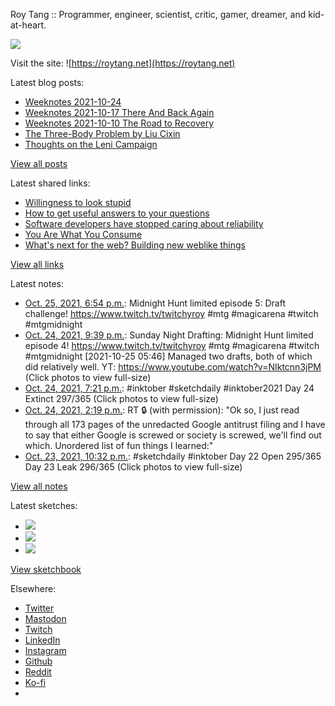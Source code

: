 Roy Tang :: Programmer, engineer, scientist, critic, gamer, dreamer, and kid-at-heart.

![](https://roytang.net/static/img/profile.jpg)

Visit the site: ![https://roytang.net](https://roytang.net)

Latest blog posts:

- [Weeknotes 2021-10-24](https://roytang.net/2021/10/weeknotes-2021-10-24/)
- [Weeknotes 2021-10-17 There And Back Again](https://roytang.net/2021/10/weeknotes-10-17/)
- [Weeknotes 2021-10-10 The Road to Recovery](https://roytang.net/2021/10/weeknotes-10-10/)
- [The Three-Body Problem by Liu Cixin](https://roytang.net/2021/10/three-body-problem/)
- [Thoughts on the Leni Campaign](https://roytang.net/2021/10/leni-campaign/)

[View all posts](https://roytang.net/blog)

Latest shared links:

- [Willingness to look stupid](https://roytang.net/2021/10/willingness-to-look-stupid/)
- [How to get useful answers to your questions](https://roytang.net/2021/10/how-to-get-useful-answers-to-your-questions/)
- [Software developers have stopped caring about reliability](https://roytang.net/2021/10/software-developers-have-stopped-caring-about-reliability/)
- [You Are What You Consume](https://roytang.net/2021/10/you-are-what-you-consume/)
- [What&#x27;s next for the web? Building new weblike things](https://roytang.net/2021/10/35a3ec04101035aadc01d9ec0b06a9f7/)

[View all links](https://roytang.net/links)

Latest notes:

- [Oct. 25, 2021, 6:54 p.m.](https://roytang.net/2021/10/1452589435120390148/): Midnight Hunt limited episode 5: Draft challenge! https://www.twitch.tv/twitchyroy #mtg #magicarena #twitch #mtgmidnight
- [Oct. 24, 2021, 9:39 p.m.](https://roytang.net/2021/10/1452268456565428233/): Sunday Night Drafting: Midnight Hunt limited episode 4! https://www.twitch.tv/twitchyroy #mtg #magicarena #twitch #mtgmidnight [2021-10-25 05:46] Managed two drafts, both of which did relatively well. YT: https://www.youtube.com/watch?v=NIktcnn3jPM (Click photos to view full-size)
- [Oct. 24, 2021, 7:21 p.m.](https://roytang.net/2021/10/1452233769251966976/): #inktober #sketchdaily #inktober2021 Day 24 Extinct 297/365 (Click photos to view full-size)
- [Oct. 24, 2021, 2:19 p.m.](https://roytang.net/2021/10/1452157717808771074/): RT 🔒 (with permission): &quot;Ok so, I just read through all 173 pages of the unredacted Google antitrust filing and I have to say that either Google is screwed or society is screwed, we&#x27;ll find out which. Unordered list of fun things I learned:&quot;
- [Oct. 23, 2021, 10:32 p.m.](https://roytang.net/2021/10/1451919375879921672/): #sketchdaily #inktober Day 22 Open 295/365 Day 23 Leak 296/365 (Click photos to view full-size)

[View all notes](https://roytang.net/notes)

Latest sketches:


- ![](https://roytang.net/media/cache/b0/6d/b06de5d1dfc1fd7eca2ace9b996051c5.jpg)
- ![](https://roytang.net/media/cache/d2/71/d2712f503d5b23fc63ddbe38af523fc4.jpg)
- ![](https://roytang.net/media/cache/28/52/2852824611a132138bff4f7b04d6c9ba.jpg)

[View sketchbook](https://roytang.net/albums/sketchbook)


Elsewhere:

- [Twitter](https://twitter.com/roytang)
- [Mastodon](https://mastodon.technology/@roytang)
- [Twitch](https://twitch.tv/twitchyroy)
- [LinkedIn](https://www.linkedin.com/in/roytang)
- [Instagram](https://instagram.com/roytang0400)
- [Github](https://github.com/roytang)
- [Reddit](https://reddit.com/u/hungryroy)
- [Ko-fi](https://ko-fi.com/roytang)
- [](mailto:hello@roytang.net)